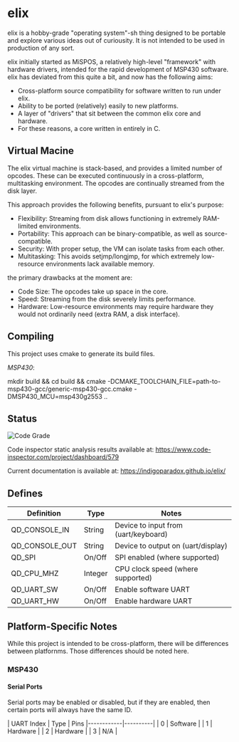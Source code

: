 
# elix

elix is a hobby-grade "operating system"-sh thing designed to be portable and explore various ideas out of curiousity. It is not intended to be used in production of any sort.

elix initially started as MiSPOS, a relatively high-level "framework" with hardware drivers, intended for the rapid development of MSP430 software. elix has deviated from this quite a bit, and now has the following aims:

 * Cross-platform source compatibility for software written to run under elix.
 * Ability to be ported (relatively) easily to new platforms.
 * A layer of "drivers" that sit between the common elix core and hardware.
 * For these reasons, a core written in entirely in C.

## Virtual Macine

The elix virtual machine is stack-based, and provides a limited number of opcodes. These can be executed continuously in a cross-platform, multitasking environment. The opcodes are continually streamed from the disk layer.

This approach provides the following benefits, pursuant to elix's purpose:

 * Flexibility: Streaming from disk allows functioning in extremely RAM-limited environments.
 * Portability: This approach can be binary-compatible, as well as source-compatible.
 * Security: With proper setup, the VM can isolate tasks from each other.
 * Multitasking: This avoids setjmp/longjmp, for which extremely low-resource environments lack available memory.

the primary drawbacks at the moment are:

 * Code Size: The opcodes take up space in the core.
 * Speed: Streaming from the disk severely limits performance.
 * Hardware: Low-resource environments may require hardware they would not ordinarily need (extra RAM, a disk interface).

## Compiling

This project uses cmake to generate its build files.

*MSP430*:

mkdir build && cd build && cmake -DCMAKE_TOOLCHAIN_FILE=path-to-msp430-gcc/generic-msp430-gcc.cmake -DMSP430_MCU=msp430g2553  ..

## Status

![Code Grade](https://www.code-inspector.com/project/579/status/svg)

Code inspector static analysis results available at: https://www.code-inspector.com/project/dashboard/579

Current documentation is available at: https://indigoparadox.github.io/elix/

## Defines

| Definition      | Type    | Notes                                  |
|-----------------|---------|----------------------------------------|
| QD\_CONSOLE\_IN   | String  | Device to input from (uart/keyboard)   |
| QD\_CONSOLE\_OUT  | String  | Device to output on (uart/display)     |
| QD\_SPI          | On/Off  | SPI enabled (where supported)          |
| QD\_CPU\_MHZ      | Integer | CPU clock speed (where supported)      |
| QD\_UART\_SW      | On/Off  | Enable software UART                   |
| QD\_UART\_HW      | On/Off  | Enable hardware UART                   |

## Platform-Specific Notes

While this project is intended to be cross-platform, there will be differences
between platfornms. Those differences should be noted here.

### MSP430

#### Serial Ports

Serial ports may be enabled or disabled, but if they are enabled, then certain
ports will always have the same ID.

| UART Index | Type     | Pins
|------------|----------|
| 0          | Software | 
| 1          | Hardware |
| 2          | Hardware |
| 3          | N/A      |

